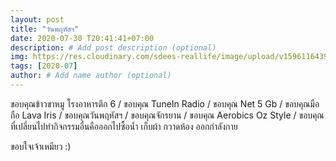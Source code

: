 ```yaml
---
layout: post
title: "วันพฤหัสฯ"
date: 2020-07-30 T20:41:41+07:00
description: # Add post description (optional)
img: https://res.cloudinary.com/sdees-reallife/image/upload/v1596116439/IMG_2830.jpg # Add image post (optional)
tags: [2020-07]
author: # Add name author (optional)
---
```

ขอบคุณข้าวขาหมู โรงอาหารตึก 6 / ขอบคุณ TuneIn Radio / ขอบคุณ Net 5 Gb / ขอบคุณมือถือ Lava Iris / ขอบคุณวันพฤหัสฯ / ขอบคุณจักรยาน / ขอบคุณ Aerobics Oz Style / ขอบคุณที่เปลี่ยนไปทำกิจกรรมอื่นคือออกไปซื้อน้ำ เก็บผ้า กวาดห้อง ออกกำลังกาย

<i class="fa fa-child" style="color:plum"></i>

ขอบใจเจ้าเหมียว :)
